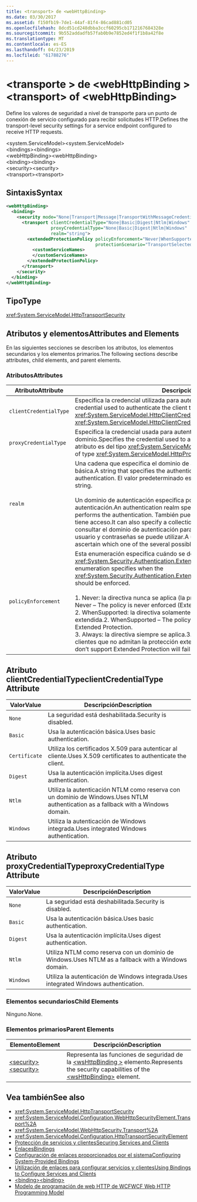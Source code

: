 ```yaml
---
title: <transport> de <webHttpBinding>
ms.date: 03/30/2017
ms.assetid: f150fb19-7de1-44af-81f4-86cad881cd05
ms.openlocfilehash: 8dcd51cd248dbba3ccf60295cb1712167684328e
ms.sourcegitcommit: 9b552addadfb57fab0b9e7852ed4f1f1b8a42f8e
ms.translationtype: MT
ms.contentlocale: es-ES
ms.lasthandoff: 04/23/2019
ms.locfileid: "61788276"
---
```

# <a name="transport-of-webhttpbinding"></a><span data-ttu-id="1a195-102">\<transporte > de \<webHttpBinding ></span><span class="sxs-lookup"><span data-stu-id="1a195-102">\<transport> of \<webHttpBinding></span></span>
<span data-ttu-id="1a195-103">Define los valores de seguridad a nivel de transporte para un punto de conexión de servicio configurado para recibir solicitudes HTTP.</span><span class="sxs-lookup"><span data-stu-id="1a195-103">Defines the transport-level security settings for a service endpoint configured to receive HTTP requests.</span></span>  
  
 <span data-ttu-id="1a195-104">\<system.ServiceModel></span><span class="sxs-lookup"><span data-stu-id="1a195-104">\<system.ServiceModel></span></span>  
<span data-ttu-id="1a195-105">\<bindings></span><span class="sxs-lookup"><span data-stu-id="1a195-105">\<bindings></span></span>  
<span data-ttu-id="1a195-106">\<webHttpBinding></span><span class="sxs-lookup"><span data-stu-id="1a195-106">\<webHttpBinding></span></span>  
<span data-ttu-id="1a195-107">\<binding></span><span class="sxs-lookup"><span data-stu-id="1a195-107">\<binding></span></span>  
<span data-ttu-id="1a195-108">\<security></span><span class="sxs-lookup"><span data-stu-id="1a195-108">\<security></span></span>  
<span data-ttu-id="1a195-109">\<transport></span><span class="sxs-lookup"><span data-stu-id="1a195-109">\<transport></span></span>  
  
## <a name="syntax"></a><span data-ttu-id="1a195-110">Sintaxis</span><span class="sxs-lookup"><span data-stu-id="1a195-110">Syntax</span></span>  
  
```xml  
<webHttpBinding>
  <binding>
    <security mode="None|Transport|Message|TransportWithMessageCredential|TransportCredentialOnly">
      <transport clientCredentialType="None|Basic|Digest|Ntlm|Windows"
                 proxyCredentialType="None|Basic|Digest|Ntlm|Windows"
                 realm="string">
        <extendedProtectionPolicy policyEnforcement="Never|WhenSupported|Always"
                                  protectionScenario="TransportSelected|TrustedProxy">
          <customServiceNames>
          </customServiceNames>
        </extendedProtectionPolicy>
      </transport>
    </security>
  </binding>
</webHttpBinding>
```  
  
## <a name="type"></a><span data-ttu-id="1a195-111">Tipo</span><span class="sxs-lookup"><span data-stu-id="1a195-111">Type</span></span>  
 <xref:System.ServiceModel.HttpTransportSecurity>  
  
## <a name="attributes-and-elements"></a><span data-ttu-id="1a195-112">Atributos y elementos</span><span class="sxs-lookup"><span data-stu-id="1a195-112">Attributes and Elements</span></span>  
 <span data-ttu-id="1a195-113">En las siguientes secciones se describen los atributos, los elementos secundarios y los elementos primarios.</span><span class="sxs-lookup"><span data-stu-id="1a195-113">The following sections describe attributes, child elements, and parent elements.</span></span>  
  
### <a name="attributes"></a><span data-ttu-id="1a195-114">Atributos</span><span class="sxs-lookup"><span data-stu-id="1a195-114">Attributes</span></span>  
  
|<span data-ttu-id="1a195-115">Atributo</span><span class="sxs-lookup"><span data-stu-id="1a195-115">Attribute</span></span>|<span data-ttu-id="1a195-116">Descripción</span><span class="sxs-lookup"><span data-stu-id="1a195-116">Description</span></span>|  
|---------------|-----------------|  
|`clientCredentialType`|<span data-ttu-id="1a195-117">Especifica la credencial utilizada para autenticar el cliente al servicio.</span><span class="sxs-lookup"><span data-stu-id="1a195-117">Specifies the credential used to authenticate the client to the service.</span></span> <span data-ttu-id="1a195-118">Este atributo es del tipo <xref:System.ServiceModel.HttpClientCredentialType>.</span><span class="sxs-lookup"><span data-stu-id="1a195-118">This attribute is of type <xref:System.ServiceModel.HttpClientCredentialType>.</span></span>|  
|`proxyCredentialType`|<span data-ttu-id="1a195-119">Especifica la credencial usada para autenticar al cliente en un proxy del dominio.</span><span class="sxs-lookup"><span data-stu-id="1a195-119">Specifies the credential used to authenticate the client to a domain proxy.</span></span> <span data-ttu-id="1a195-120">Este atributo es del tipo <xref:System.ServiceModel.HttpProxyCredentialType>.</span><span class="sxs-lookup"><span data-stu-id="1a195-120">This attribute is of type <xref:System.ServiceModel.HttpProxyCredentialType>.</span></span>|  
|`realm`|<span data-ttu-id="1a195-121">Una cadena que especifica el dominio de autenticación para autenticación implícita o básica.</span><span class="sxs-lookup"><span data-stu-id="1a195-121">A string that specifies the authentication realm for digest or basic authentication.</span></span> <span data-ttu-id="1a195-122">El valor predeterminado es una cadena vacía.</span><span class="sxs-lookup"><span data-stu-id="1a195-122">The default is an empty string.</span></span><br /><br /> <span data-ttu-id="1a195-123">Un dominio de autenticación especifica por lo menos el nombre del host que realiza la autenticación.</span><span class="sxs-lookup"><span data-stu-id="1a195-123">An authentication realm specifies at least the name of the host that performs the authentication.</span></span> <span data-ttu-id="1a195-124">También puede especificar una colección de usuarios que tiene acceso.</span><span class="sxs-lookup"><span data-stu-id="1a195-124">It can also specify a collection of users that has access.</span></span> <span data-ttu-id="1a195-125">Un usuario puede consultar el dominio de autenticación para determinar cuál de los posibles nombres de usuario y contraseñas se puede utilizar.</span><span class="sxs-lookup"><span data-stu-id="1a195-125">A user can query the authentication realm to ascertain which one of the several possible usernames and passwords can be used.</span></span>|  
|`policyEnforcement`|<span data-ttu-id="1a195-126">Esta enumeración especifica cuándo se debe aplicar <xref:System.Security.Authentication.ExtendedProtection.ExtendedProtectionPolicy>.</span><span class="sxs-lookup"><span data-stu-id="1a195-126">This enumeration specifies when the <xref:System.Security.Authentication.ExtendedProtection.ExtendedProtectionPolicy> should be enforced.</span></span><br /><br /> <span data-ttu-id="1a195-127">1.  Never: la directiva nunca se aplica (la protección extendida está deshabilitada).</span><span class="sxs-lookup"><span data-stu-id="1a195-127">1.  Never – The policy is never enforced (Extended Protection is disabled).</span></span><br /><span data-ttu-id="1a195-128">2.  WhenSupported: la directiva solamente se aplica si el cliente admite la protección extendida.</span><span class="sxs-lookup"><span data-stu-id="1a195-128">2.  WhenSupported – The policy is enforced only if the client supports Extended Protection.</span></span><br /><span data-ttu-id="1a195-129">3.  Always: la directiva siempre se aplica.</span><span class="sxs-lookup"><span data-stu-id="1a195-129">3.  Always – The policy is always enforced.</span></span> <span data-ttu-id="1a195-130">Los clientes que no admitan la protección extendida no podrán autenticarse.</span><span class="sxs-lookup"><span data-stu-id="1a195-130">Clients which don’t support Extended Protection will fail to authenticate.</span></span>|  
  
## <a name="clientcredentialtype-attribute"></a><span data-ttu-id="1a195-131">Atributo clientCredentialType</span><span class="sxs-lookup"><span data-stu-id="1a195-131">clientCredentialType Attribute</span></span>  
  
|<span data-ttu-id="1a195-132">Valor</span><span class="sxs-lookup"><span data-stu-id="1a195-132">Value</span></span>|<span data-ttu-id="1a195-133">Descripción</span><span class="sxs-lookup"><span data-stu-id="1a195-133">Description</span></span>|  
|-----------|-----------------|  
|`None`|<span data-ttu-id="1a195-134">La seguridad está deshabilitada.</span><span class="sxs-lookup"><span data-stu-id="1a195-134">Security is disabled.</span></span>|  
|`Basic`|<span data-ttu-id="1a195-135">Usa la autenticación básica.</span><span class="sxs-lookup"><span data-stu-id="1a195-135">Uses basic authentication.</span></span>|  
|`Certificate`|<span data-ttu-id="1a195-136">Utiliza los certificados X.509 para autenticar al cliente.</span><span class="sxs-lookup"><span data-stu-id="1a195-136">Uses X.509 certificates to authenticate the client.</span></span>|  
|`Digest`|<span data-ttu-id="1a195-137">Usa la autenticación implícita.</span><span class="sxs-lookup"><span data-stu-id="1a195-137">Uses digest authentication.</span></span>|  
|`Ntlm`|<span data-ttu-id="1a195-138">Utiliza la autenticación NTLM como reserva con un dominio de Windows.</span><span class="sxs-lookup"><span data-stu-id="1a195-138">Uses NTLM authentication as a fallback with a Windows domain.</span></span>|  
|`Windows`|<span data-ttu-id="1a195-139">Utiliza la autenticación de Windows integrada.</span><span class="sxs-lookup"><span data-stu-id="1a195-139">Uses integrated Windows authentication.</span></span>|  
  
## <a name="proxycredentialtype-attribute"></a><span data-ttu-id="1a195-140">Atributo proxyCredentialType</span><span class="sxs-lookup"><span data-stu-id="1a195-140">proxyCredentialType Attribute</span></span>  
  
|<span data-ttu-id="1a195-141">Valor</span><span class="sxs-lookup"><span data-stu-id="1a195-141">Value</span></span>|<span data-ttu-id="1a195-142">Descripción</span><span class="sxs-lookup"><span data-stu-id="1a195-142">Description</span></span>|  
|-----------|-----------------|  
|`None`|<span data-ttu-id="1a195-143">La seguridad está deshabilitada.</span><span class="sxs-lookup"><span data-stu-id="1a195-143">Security is disabled.</span></span>|  
|`Basic`|<span data-ttu-id="1a195-144">Usa la autenticación básica.</span><span class="sxs-lookup"><span data-stu-id="1a195-144">Uses basic authentication.</span></span>|  
|`Digest`|<span data-ttu-id="1a195-145">Usa la autenticación implícita.</span><span class="sxs-lookup"><span data-stu-id="1a195-145">Uses digest authentication.</span></span>|  
|`Ntlm`|<span data-ttu-id="1a195-146">Utiliza NTLM como reserva con un dominio de Windows.</span><span class="sxs-lookup"><span data-stu-id="1a195-146">Uses NTLM as a fallback with a Windows domain.</span></span>|  
|`Windows`|<span data-ttu-id="1a195-147">Utiliza la autenticación de Windows integrada.</span><span class="sxs-lookup"><span data-stu-id="1a195-147">Uses integrated Windows authentication.</span></span>|  
  
### <a name="child-elements"></a><span data-ttu-id="1a195-148">Elementos secundarios</span><span class="sxs-lookup"><span data-stu-id="1a195-148">Child Elements</span></span>  
 <span data-ttu-id="1a195-149">Ninguno.</span><span class="sxs-lookup"><span data-stu-id="1a195-149">None.</span></span>  
  
### <a name="parent-elements"></a><span data-ttu-id="1a195-150">Elementos primarios</span><span class="sxs-lookup"><span data-stu-id="1a195-150">Parent Elements</span></span>  
  
|<span data-ttu-id="1a195-151">Elemento</span><span class="sxs-lookup"><span data-stu-id="1a195-151">Element</span></span>|<span data-ttu-id="1a195-152">Descripción</span><span class="sxs-lookup"><span data-stu-id="1a195-152">Description</span></span>|  
|-------------|-----------------|  
|[<span data-ttu-id="1a195-153">\<security></span><span class="sxs-lookup"><span data-stu-id="1a195-153">\<security></span></span>](../../../../../docs/framework/configure-apps/file-schema/wcf/security-of-webhttpbinding.md)|<span data-ttu-id="1a195-154">Representa las funciones de seguridad de la [ \<wsHttpBinding >](../../../../../docs/framework/configure-apps/file-schema/wcf/wshttpbinding.md) elemento.</span><span class="sxs-lookup"><span data-stu-id="1a195-154">Represents the security capabilities of the [\<wsHttpBinding>](../../../../../docs/framework/configure-apps/file-schema/wcf/wshttpbinding.md) element.</span></span>|  
  
## <a name="see-also"></a><span data-ttu-id="1a195-155">Vea también</span><span class="sxs-lookup"><span data-stu-id="1a195-155">See also</span></span>

- <xref:System.ServiceModel.HttpTransportSecurity>
- <xref:System.ServiceModel.Configuration.WebHttpSecurityElement.Transport%2A>
- <xref:System.ServiceModel.WebHttpSecurity.Transport%2A>
- <xref:System.ServiceModel.Configuration.HttpTransportSecurityElement>
- [<span data-ttu-id="1a195-156">Protección de servicios y clientes</span><span class="sxs-lookup"><span data-stu-id="1a195-156">Securing Services and Clients</span></span>](../../../../../docs/framework/wcf/feature-details/securing-services-and-clients.md)
- [<span data-ttu-id="1a195-157">Enlaces</span><span class="sxs-lookup"><span data-stu-id="1a195-157">Bindings</span></span>](../../../../../docs/framework/wcf/bindings.md)
- [<span data-ttu-id="1a195-158">Configuración de enlaces proporcionados por el sistema</span><span class="sxs-lookup"><span data-stu-id="1a195-158">Configuring System-Provided Bindings</span></span>](../../../../../docs/framework/wcf/feature-details/configuring-system-provided-bindings.md)
- [<span data-ttu-id="1a195-159">Utilización de enlaces para configurar servicios y clientes</span><span class="sxs-lookup"><span data-stu-id="1a195-159">Using Bindings to Configure Services and Clients</span></span>](../../../../../docs/framework/wcf/using-bindings-to-configure-services-and-clients.md)
- [<span data-ttu-id="1a195-160">\<binding></span><span class="sxs-lookup"><span data-stu-id="1a195-160">\<binding></span></span>](../../../../../docs/framework/misc/binding.md)
- [<span data-ttu-id="1a195-161">Modelo de programación de web HTTP de WCF</span><span class="sxs-lookup"><span data-stu-id="1a195-161">WCF Web HTTP Programming Model</span></span>](../../../../../docs/framework/wcf/feature-details/wcf-web-http-programming-model.md)
